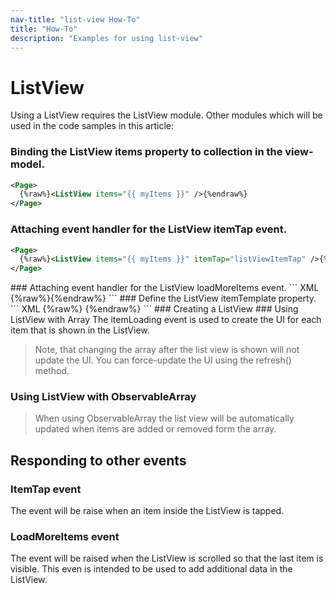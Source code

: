 ```yaml
---
nav-title: "list-view How-To"
title: "How-To"
description: "Examples for using list-view"
---
```

# ListView
Using a ListView requires the ListView module.
<snippet id='article-require-module'/>
Other modules which will be used in the code samples in this article:
<snippet id='article-require-modules'/>
### Binding the ListView items property to collection in the view-model.
``` XML
<Page>
  {%raw%}<ListView items="{{ myItems }}" />{%endraw%}
</Page>
```
### Attaching event handler for the ListView itemTap event.
``` XML
<Page>
  {%raw%}<ListView items="{{ myItems }}" itemTap="listViewItemTap" />{%endraw%}
</Page>
```
<snippet id='article-item-tap'/>
### Attaching event handler for the ListView loadMoreItems event.
``` XML
<Page>
 {%raw%}<ListView items="{{ myItems }}" loadMoreItems="listViewLoadMoreItems" />{%endraw%}
</Page>
```
<snippet id='article-load-items'>
### Define the ListView itemTemplate property.
``` XML
<Page>
 {%raw%}<ListView items="{{ myItems }}">
    <ListView.itemTemplate>
       <Label text="{{ title || 'Downloading...' }}" textWrap="true" class="title" />
    </ListView.itemTemplate>
 </ListView>{%endraw%}
</Page>
```
### Creating a ListView
<snippet id='article-create-listview'/>
### Using ListView with Array
The itemLoading event is used to create the UI for each item that is shown in the ListView.
<snippet id='article-listview-array'/>

> Note, that changing the array after the list view is shown will not update the UI.
You can force-update the UI using the refresh() method.
<snippet id='article-change-refresh-listview'/>

### Using ListView with ObservableArray
<snippet id='article-listview-observablearray'/>

> When using ObservableArray the list view will be automatically updated when items are added or removed form the array.
<snippet id='article-push-in-observablearray'/>

## Responding to other events
### ItemTap event
The event will be raise when an item inside the ListView is tapped.
<snippet id='article-itemtap-event'/>
### LoadMoreItems event
The event will be raised when the ListView is scrolled so that the last item is visible.
This even is intended to be used to add additional data in the ListView.
<snippet id='article-loadmoreitems-event'/>
